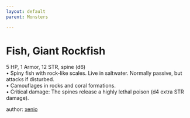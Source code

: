 ```yaml
---
layout: default
parent: Monsters 

--- 
```

# Fish, Giant Rockfish
5 HP, 1 Armor, 12 STR, spine (d6)  
• Spiny fish with rock-like scales.   Live in saltwater.   Normally passive, but attacks if disturbed.  
• Camouflages in rocks and coral formations.  
• Critical damage: The spines release a highly lethal poison (d4 extra STR damage).  




author: [xenio](https://xenioinabottle.blogspot.com/2021/02/classic-monsters-for-cairnito-part-1.html) 


